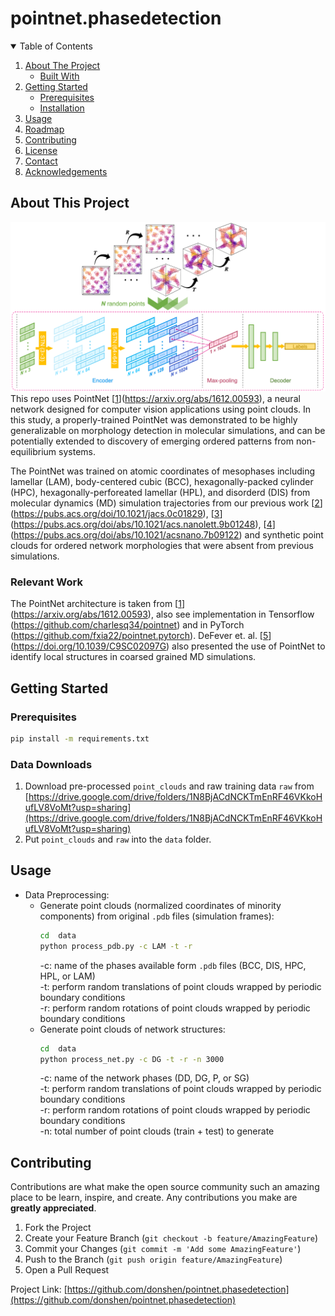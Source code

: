 # pointnet.phasedetection





<!-- TABLE OF CONTENTS -->
<details open="open">
  <summary>Table of Contents</summary>
  <ol>
    <li>
      <a href="#about-the-project">About The Project</a>
      <ul>
        <li><a href="#built-with">Built With</a></li>
      </ul>
    </li>
    <li>
      <a href="#getting-started">Getting Started</a>
      <ul>
        <li><a href="#prerequisites">Prerequisites</a></li>
        <li><a href="#installation">Installation</a></li>
      </ul>
    </li>
    <li><a href="#usage">Usage</a></li>
    <li><a href="#roadmap">Roadmap</a></li>
    <li><a href="#contributing">Contributing</a></li>
    <li><a href="#license">License</a></li>
    <li><a href="#contact">Contact</a></li>
    <li><a href="#acknowledgements">Acknowledgements</a></li>
  </ol>
</details>



<!-- ABOUT THE PROJECT -->
## About This Project

![Product Name Screen Shot][product-screenshot]
This repo uses PointNet [[1]](https://arxiv.org/abs/1612.00593), a neural network designed for computer vision applications using point clouds. In this study, a properly-trained PointNet was demonstrated to be highly generalizable on morphology detection in molecular simulations, and can be potentially extended to discovery of emerging ordered patterns from non-equilibrium systems.

The PointNet was trained on atomic coordinates of mesophases including lamellar (LAM), body-centered cubic (BCC), hexagonally-packed cylinder (HPC), hexagonally-perforeated lamellar (HPL), and disorderd (DIS) from molecular dynamics (MD) simulation trajectories from our previous work [[2]](https://pubs.acs.org/doi/10.1021/jacs.0c01829), [[3]](https://pubs.acs.org/doi/abs/10.1021/acs.nanolett.9b01248), [[4]](https://pubs.acs.org/doi/abs/10.1021/acsnano.7b09122) and synthetic point clouds for ordered network morphologies that were absent from previous simulations. 



### Relevant Work
The PointNet architecture is taken from [[1]](https://arxiv.org/abs/1612.00593), also see implementation in Tensorflow (https://github.com/charlesq34/pointnet) and in PyTorch (https://github.com/fxia22/pointnet.pytorch). DeFever et. al. [[5]](https://doi.org/10.1039/C9SC02097G) also presented the use of PointNet to identify local structures in coarsed grained MD simulations.







<!-- GETTING STARTED -->
## Getting Started



### Prerequisites

  ```sh
  pip install -m requirements.txt
  ```

### Data Downloads


1. Download pre-processed `point_clouds` and raw training data `raw` from [https://drive.google.com/drive/folders/1N8BjACdNCKTmEnRF46VKkoHufLV8VoMt?usp=sharing](https://drive.google.com/drive/folders/1N8BjACdNCKTmEnRF46VKkoHufLV8VoMt?usp=sharing)
2. Put `point_clouds` and `raw` into the `data` folder.




<!-- USAGE EXAMPLES -->
## Usage

* Data Preprocessing:
  - Generate point clouds (normalized coordinates of minority components) from original `.pdb` files (simulation frames):
     ```sh
     cd  data
     python process_pdb.py -c LAM -t -r 
     ```
     -c: name of the phases available form `.pdb` files (BCC, DIS, HPC, HPL, or LAM)\
     -t: perform random translations of point clouds wrapped by periodic boundary conditions\
     -r: perform random rotations of point clouds wrapped by periodic boundary conditions
   - Generate point clouds of network structures:
     ```sh
     cd  data
     python process_net.py -c DG -t -r -n 3000
     ```
     -c: name of the network phases (DD, DG, P, or SG)\
     -t: perform random translations of point clouds wrapped by periodic boundary conditions\
     -r: perform random rotations of point clouds wrapped by periodic boundary conditions\
     -n: total number of point clouds (train + test) to generate 
     



<!-- CONTRIBUTING -->
## Contributing

Contributions are what make the open source community such an amazing place to be learn, inspire, and create. Any contributions you make are **greatly appreciated**.

1. Fork the Project
2. Create your Feature Branch (`git checkout -b feature/AmazingFeature`)
3. Commit your Changes (`git commit -m 'Add some AmazingFeature'`)
4. Push to the Branch (`git push origin feature/AmazingFeature`)
5. Open a Pull Request

Project Link: [https://github.com/donshen/pointnet.phasedetection](https://github.com/donshen/pointnet.phasedetection)



<!-- MARKDOWN LINKS & IMAGES -->
<!-- https://www.markdownguide.org/basic-syntax/#reference-style-links -->
[1]: https://arxiv.org/abs/1612.00593
[2]: https://pubs.acs.org/doi/10.1021/jacs.0c01829
[3]: https://pubs.acs.org/doi/abs/10.1021/acs.nanolett.9b01248
[4]: https://pubs.acs.org/doi/abs/10.1021/acsnano.7b09122
[5]: https://doi.org/10.1039/C9SC02097G
[product-screenshot]: images/POINTNET_SCHEME_PRE.png
